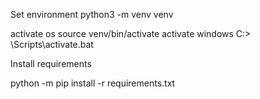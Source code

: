 
Set environment
python3 -m venv venv

activate os source venv/bin/activate
activate windows C:\> <venv>\Scripts\activate.bat

Install requirements

python -m pip install -r requirements.txt